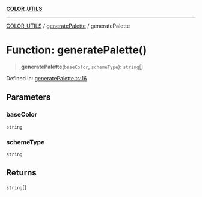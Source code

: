 [**COLOR_UTILS**](../../README.md)

***

[COLOR_UTILS](../../README.md) / [generatePalette](../README.md) / generatePalette

# Function: generatePalette()

> **generatePalette**(`baseColor`, `schemeType`): `string`[]

Defined in: [generatePalette.ts:16](https://github.com/dailker/everyutil/blob/cee559aadda9e0c298e06364cba9020e97a8b19b/src/color/generatePalette.ts#L16)

## Parameters

### baseColor

`string`

### schemeType

`string`

## Returns

`string`[]
